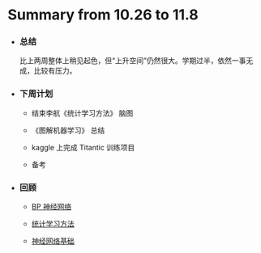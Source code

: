 # Summary from 10.26 to 11.8

- ### 总结

     比上两周整体上稍见起色，但“上升空间”仍然很大。学期过半，依然一事无成，比较有压力。

- ### 下周计划

    + 结束李航《统计学习方法》 脑图

    + 《图解机器学习》 总结

    + kaggle 上完成 Titantic 训练项目

    + 备考

- ### 回顾

    + [BP 神经网络](https://github.com/luanxxys/computer-science/tree/master/Machine%20Learning/BP-NN)

    + [统计学习方法](https://github.com/luanxxys/computer-science/tree/master/Machine%20Learning/%E3%80%8A%E7%BB%9F%E8%AE%A1%E5%AD%A6%E4%B9%A0%E6%96%B9%E6%B3%95%E3%80%8B)

    + [神经网络基础](https://github.com/luanxxys/computer-science/tree/master/Machine%20Learning)
